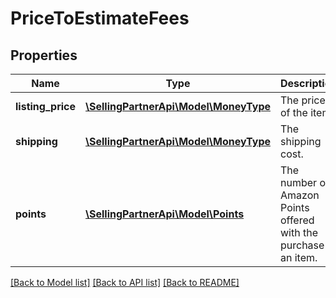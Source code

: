 # PriceToEstimateFees

## Properties
Name | Type | Description | Notes
------------ | ------------- | ------------- | -------------
**listing_price** | [**\SellingPartnerApi\Model\MoneyType**](MoneyType.md) | The price of the item. | 
**shipping** | [**\SellingPartnerApi\Model\MoneyType**](MoneyType.md) | The shipping cost. | [optional] 
**points** | [**\SellingPartnerApi\Model\Points**](Points.md) | The number of Amazon Points offered with the purchase of an item. | [optional] 

[[Back to Model list]](../README.md#documentation-for-models) [[Back to API list]](../README.md#documentation-for-api-endpoints) [[Back to README]](../README.md)


